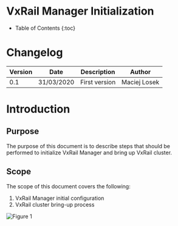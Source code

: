 # VxRail Manager Initialization

- Table of Contents
{:toc}

# Changelog
  
| Version | Date       | Description              | Author       |
| ------- | ---------- | ------------------------ | --------------- |
| 0.1     | 31/03/2020 | First version | Maciej Losek |

# Introduction

## Purpose

The purpose of this document is to describe steps that should be performed to initialize VxRail Manager and bring up VxRail cluster.

## Scope

The scope of this document covers the following:

1. VxRail Manager initial configuration
2. VxRail cluster bring-up process

![Figure 1](../pic1.png)

